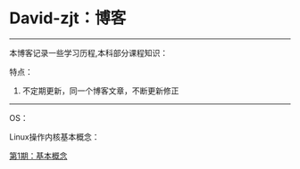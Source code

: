 # David-zjt：博客

---

本博客记录一些学习历程,本科部分课程知识：

特点：

1. 不定期更新，同一个博客文章，不断更新修正

---

OS：

Linux操作内核基本概念：

[第1期：基本概念](./OS/Ch1_BasicConCept.md)
